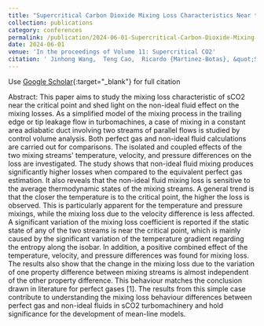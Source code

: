 ```yaml
---
title: "Supercritical Carbon Dioxide Mixing Loss Characteristics Near the Critical Point"
collection: publications
category: conferences
permalink: /publication/2024-06-01-Supercritical-Carbon-Dioxide-Mixing-Loss-Characteristics-Near-the-Critical-Point
date: 2024-06-01
venue: 'In the proceedings of Volume 11: Supercritical CO2'
citation: ' Jinhong Wang,  Teng Cao,  Ricardo {Martinez-Botas}, &quot;Supercritical Carbon Dioxide Mixing Loss Characteristics Near the Critical Point.&quot; In the proceedings of Volume 11: Supercritical CO2, 2024.'
---
```

Use [Google Scholar](https://scholar.google.com/scholar?q=Supercritical+Carbon+Dioxide+Mixing+Loss+Characteristics+Near+the+Critical+Point){:target="_blank"} for full citation

Abstract:
This paper aims to study the mixing loss characteristic of sCO2 near the critical point and shed light on the non-ideal fluid effect on the mixing losses. As a simplified model of the mixing process in the trailing edge or tip leakage flow in turbomachines, a case of mixing in a constant area adiabatic duct involving two streams of parallel flows is studied by control volume analysis. Both perfect gas and non-ideal fluid calculations are carried out for comparisons. The isolated and coupled effects of the two mixing streams' temperature, velocity, and pressure differences on the loss are investigated. The study shows that non-ideal fluid mixing produces significantly higher losses when compared to the equivalent perfect gas estimation. It also reveals that the non-ideal fluid mixing loss is sensitive to the average thermodynamic states of the mixing streams. A general trend is that the closer the temperature is to the critical point, the higher the loss is observed. This is particularly apparent for the temperature and pressure mixings, while the mixing loss due to the velocity difference is less affected. A significant variation of the mixing loss coefficient is reported if the static state of any of the two streams is near the critical point, which is mainly caused by the significant variation of the temperature gradient regarding the entropy along the isobar. In addition, a positive combined effect of the temperature, velocity, and pressure differences was found for mixing loss. The results also show that the change in the mixing loss due to the variation of one property difference between mixing streams is almost independent of the other property difference. This behaviour matches the conclusion drawn in literature for perfect gases [1]. The results from this simple case contribute to understanding the mixing loss behaviour differences between perfect gas and non-ideal fluids in sCO2 turbomachinery and hold significance for the development of mean-line models.